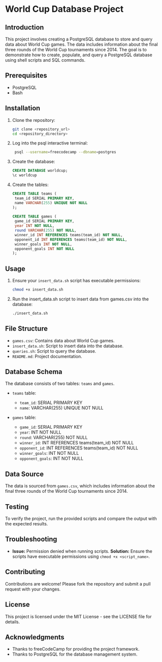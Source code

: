 # World Cup Database Project

## Introduction
This project involves creating a PostgreSQL database to store and query data about World Cup games. The data includes information about the final three rounds of the World Cup tournaments since 2014. The goal is to demonstrate how to create, populate, and query a PostgreSQL database using shell scripts and SQL commands.

## Prerequisites
- PostgreSQL
- Bash

## Installation
1. Clone the repository:
   ```sh
   git clone <repository_url>
   cd <repository_directory>
2. Log into the psql interactive terminal:
   ```sh
    psql --username=freecodecamp --dbname=postgres
4. Create the database:
   ```sql
   CREATE DATABASE worldcup;
   \c worldcup
6. Create the tables:
   ```sql
   CREATE TABLE teams (
    team_id SERIAL PRIMARY KEY,
    name VARCHAR(255) UNIQUE NOT NULL
   );
  
   CREATE TABLE games (
    game_id SERIAL PRIMARY KEY,
    year INT NOT NULL,
    round VARCHAR(255) NOT NULL,
    winner_id INT REFERENCES teams(team_id) NOT NULL,
    opponent_id INT REFERENCES teams(team_id) NOT NULL,
    winner_goals INT NOT NULL,
    opponent_goals INT NOT NULL
   );

## Usage
1. Ensure your `insert_data.sh` script has executable permissions:
   ```sh
   chmod +x insert_data.sh
2. Run the insert_data.sh script to insert data from games.csv into the database:
   ```sh
   ./insert_data.sh
   
## File Structure
- `games.csv`: Contains data about World Cup games.
- `insert_data.sh`: Script to insert data into the database.
- `queries.sh`: Script to query the database.
- `README.md`: Project documentation.

## Database Schema
The database consists of two tables: `teams` and `games`.

- `teams` table:
  - `team_id`: SERIAL PRIMARY KEY
  - `name`: VARCHAR(255) UNIQUE NOT NULL

- `games` table:
  - `game_id`: SERIAL PRIMARY KEY
  - `year`: INT NOT NULL
  - `round`: VARCHAR(255) NOT NULL
  - `winner_id`: INT REFERENCES teams(team_id) NOT NULL
  - `opponent_id`: INT REFERENCES teams(team_id) NOT NULL
  - `winner_goals`: INT NOT NULL
  - `opponent_goals`: INT NOT NULL

## Data Source
The data is sourced from `games.csv`, which includes information about the final three rounds of the World Cup tournaments since 2014.

## Testing
To verify the project, run the provided scripts and compare the output with the expected results.

## Troubleshooting
- **Issue:** Permission denied when running scripts.
  **Solution:** Ensure the scripts have executable permissions using `chmod +x <script_name>`.

## Contributing
Contributions are welcome! Please fork the repository and submit a pull request with your changes.

## License
This project is licensed under the MIT License - see the LICENSE file for details.

## Acknowledgments
- Thanks to freeCodeCamp for providing the project framework.
- Thanks to PostgreSQL for the database management system.


   

